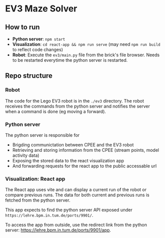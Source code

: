 # EV3 Maze Solver

## How to run

* **Python server**: `npm start`
* **Visualization**: `cd react-app && npm run serve` (may need `npm run build` to reflect code changes)
* **Robot**: Execute the `ev3/main.py` file from the brick's file browser. Needs to be restarted everytime the python server is restarted.


## Repo structure

### Robot

The code for the Lego EV3 robot is in the `./ev3` directory. The robot receives the commands from the python server and notifies the server when a command is done (eg moving a forward).

### Python server

The python server is responsible for 
- Brigding communictation between CPEE and the EV3 robot
- Retrieving and storing information from the CPEE (stream points, model activity data)
- Exposing the stored data to the react visualization app
- And forwarding requests for the react app to the public accessable url


### Visualization: React app

The React app uses vite and can display a current run of the robot or compare previous runs. The data for both current and previous runs is fetched from the python server.

This app expects to find the python server API exposed under `https://lehre.bpm.in.tum.de/ports/9901/`. 

To access the app from outside, use the redirect link from the python server: https://lehre.bpm.in.tum.de/ports/9901/app. 

